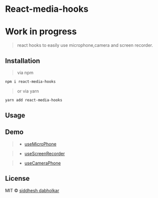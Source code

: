 # **React-media-hooks**

# **Work in progress**

> react hooks to easily use microphone,camera and screen recorder.


## Installation

> via npm

```bash
npm i react-media-hooks
```

> or via yarn

```bash
yarn add react-media-hooks
```
## Usage


## Demo
> - [useMicroPhone]()

> - [useScreenRecorder]()

> - [useCameraPhone]()

## License

MIT  © [siddhesh dabholkar](https://github.com/SiddheshDabholkar)
